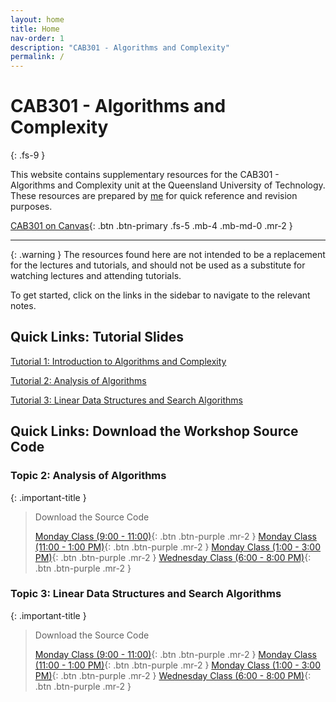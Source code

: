 ```yaml
---
layout: home
title: Home
nav-order: 1
description: "CAB301 - Algorithms and Complexity"
permalink: /
---
```


# CAB301 - Algorithms and Complexity
{: .fs-9 }

This website contains supplementary resources for the CAB301 - Algorithms and Complexity unit at the Queensland University of Technology. These resources are prepared by [me](https://github.com/autumnssuns) for quick reference and revision purposes.

[CAB301 on Canvas](https://canvas.qut.edu.au/courses/16669/modules){: .btn .btn-primary .fs-5 .mb-4 .mb-md-0 .mr-2 }

---

{: .warning }
The resources found here are not intended to be a replacement for the lectures and tutorials, and should not be used as a substitute for watching lectures and attending tutorials.

To get started, click on the links in the sidebar to navigate to the relevant notes.

## Quick Links: Tutorial Slides

[Tutorial 1: Introduction to Algorithms and Complexity](https://cab301.github.io/slides/Tutorial_1)

[Tutorial 2: Analysis of Algorithms](https://cab301.github.io/slides/Tutorial_2)

[Tutorial 3: Linear Data Structures and Search Algorithms](https://cab301.github.io/slides/Tutorial_3)

## Quick Links: Download the Workshop Source Code

### Topic 2: Analysis of Algorithms

{: .important-title }
> Download the Source Code
>
> [Monday Class (9:00 - 11:00)](https://github.com/cab301/prac-02/archive/24se1-mon-0900.zip){: .btn .btn-purple .mr-2 }
> [Monday Class (11:00 - 1:00 PM)](https://github.com/cab301/prac-02/archive/24se1-mon-1100.zip){: .btn .btn-purple .mr-2 }
> [Monday Class (1:00 - 3:00 PM)](https://github.com/cab301/prac-02/archive/24se1-mon-1300.zip){: .btn .btn-purple .mr-2 }
> [Wednesday Class (6:00 - 8:00 PM)](https://github.com/cab301/prac-02/archive/24se1-wed-1800.zip){: .btn .btn-purple .mr-2 }

### Topic 3: Linear Data Structures and Search Algorithms

{: .important-title }
> Download the Source Code
>
> [Monday Class (9:00 - 11:00)](https://github.com/cab301/prac-03/archive/24se1-mon-0900.zip){: .btn .btn-purple .mr-2 }
> [Monday Class (11:00 - 1:00 PM)](https://github.com/cab301/prac-03/archive/24se1-mon-1100.zip){: .btn .btn-purple .mr-2 }
> [Monday Class (1:00 - 3:00 PM)](https://github.com/cab301/prac-03/archive/24se1-mon-1300.zip){: .btn .btn-purple .mr-2 }
> [Wednesday Class (6:00 - 8:00 PM)](https://github.com/cab301/prac-03/archive/24se1-wed-1800.zip){: .btn .btn-purple .mr-2 }
